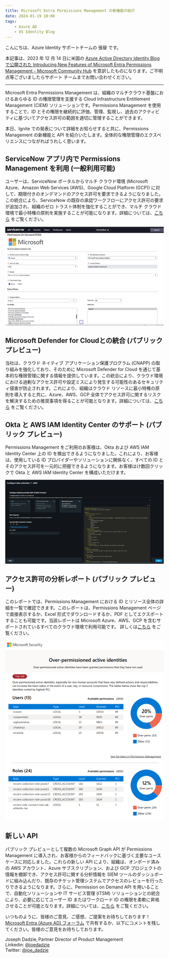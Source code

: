 ```yaml
---
title: Microsoft Entra Permissions Management の新機能の紹介
date: 2024-01-19 10:00
tags:
    - Azure AD
    - US Identity Blog
---
```


こんにちは、Azure Identity サポートチームの 張替 です。

本記事は、2023 年 12 月 14 日に米国の [Azure Active Directory Identity Blog で公開された Introducing New Features of Microsoft Entra Permissions Management - Microsoft Community Hub](https://techcommunity.microsoft.com/t5/microsoft-entra-blog/introducing-new-features-of-microsoft-entra-permissions/ba-p/2466925) を意訳したものになります。ご不明点等ございましたらサポート チームまでお問い合わせください。

----

Microsoft Entra Permissions Management は、組織のマルチクラウド基盤におけるあらゆる ID の権限管理を支援する Cloud Infrastructure Entitlement Management (CIEM) ソリューションです。Permissions Management を使用することで、ID とその権限を継続的に評価、管理、監視し、過去のアクティビティに基づいてアクセス許可の範囲を適切に管理することができます。
 
本日、Ignite での発表について詳細をお知らせすると共に、Permissions Management の新機能と API を紹介いたします。全体的な権限管理のエクスペリエンスにつながればうれしく思います。

## ServiceNow アプリ内で Permissions Management を利用 (一般利用可能)

ユーザーは、ServiceNow ポータルからマルチ クラウド環境 (Microsoft Azure、Amazon Web Services (AWS)、Google Cloud Platform (GCP)) に対して、期限付きのオンデマンドのアクセス許可を要求できるようになりました。この統合により、ServiceNow の既存の承認ワークフローにアクセス許可の要求が追加され、組織のゼロ トラスト体制を強化することができ、マルチ クラウド環境で最小特権の原則を実施することが可能になります。詳細については、[こちら](https://learn.microsoft.com/ja-jp/entra/permissions-management/how-to-configure-servicenow-application) をご覧ください。

![](./introducing-new-features-of-microsoft-entra-permissions-management/introducing-new-features-of-microsoft-entra-permissions-management1.png)

## Microsoft Defender for Cloudとの統合 (パブリック プレビュー)

当社は、クラウド ネイティブ アプリケーション保護プログラム (CNAPP) の取り組みを強化しており、そのために Microsoft Defender for Cloud を通じて基本的な権限管理に関する情報を提供しています。この統合により、クラウド環境における過剰なアクセス許可や設定ミスにより発生する可能性のあるセキュリティ侵害が防止されます。これにより、組織はクラウド リソースに最小特権の原則を導入すると共に、Azure、AWS、GCP 全体でアクセス許可に関するリスクを解決するための推奨事項を得ることが可能となります。詳細については、[こちら](https://learn.microsoft.com/ja-jp/entra/permissions-management/permissions-management-for-defender-for-cloud) をご覧ください。

## Okta と AWS IAM Identity Center のサポート (パブリック プレビュー)

Permissions Management をご利用のお客様は、Okta および AWS IAM Identity Center 上の ID を検出できるようになりました。これにより、お客様は、使用している ID プロバイダーやソリューションに関係なく、すべての ID とそのアクセス許可を一元的に把握できるようになります。お客様はけ数回クリックで Okta と AWS IAM Identity Center を構成いただけます。

![](./introducing-new-features-of-microsoft-entra-permissions-management/introducing-new-features-of-microsoft-entra-permissions-management2.png)

## アクセス許可の分析レポート (パブリック プレビュー)

このレポートでは、Permissions Management における ID とリソース全体の詳細を一覧で確認できます。このレポートは、Permissions Management ページで直接表示するか、Excel 形式でダウンロードするか、PDF としてエクスポートすることも可能です。当該レポートは Microsoft Azure、AWS、GCP を含むサポートされているすべてのクラウド環境で利用可能です。 詳しくは[こちら](https://learn.microsoft.com/ja-jp/entra/permissions-management/product-permissions-analytics-reports#download-the-permissions-analytics-report-in-pdf-format) をご覧ください。

![](./introducing-new-features-of-microsoft-entra-permissions-management/introducing-new-features-of-microsoft-entra-permissions-management3.png)

## 新しい API

パブリック プレビューとして複数の Microsoft Graph API が Permissions Management に導入され、お客様からのフィードバックに基づく主要なユースケースに対応しました。これらの新しい API により、組織は、オンボード済みの AWS アカウント、Azure サブスクリプション、および GCP プロジェクトの情報を棚卸でき、アクセス許可に関する分析情報を SIEM ツールのダッシュボードに組み込んだり、既存のチケット管理システムでアクセスのレビューを行ったりできるようになります。さらに、Permission on Demand API を用いることで、自動化ソリューションや IT サービス管理 (ITSM) ソリューションとの統合により、必要に応じてユーザー ID またはワークロード ID の権限を柔軟に昇格させることが可能となります。詳細については、[こちら](https://learn.microsoft.com/en-us/graph/api/resources/permissions-management-api-overview?view=graph-rest-beta) をご覧ください。

いつものように、皆様のご意見、ご感想、ご提案をお待ちしております！[Microsoft Entra (Azure AD) フォーラム](https://feedback.azure.com/d365community) で共有するか、以下にコメントを残してください。皆様のご意見をお待ちしております。

Joseph Dadzie, Partner Director of Product Management  
Linkedin: [@joedadzie](https://www.linkedin.com/in/joedadzie/)  
Twitter: [@joe_dadzie](https://twitter.com/joe_dadzie)
